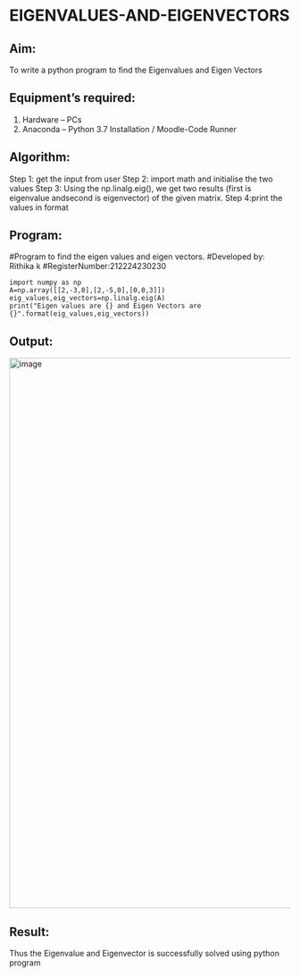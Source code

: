 # EIGENVALUES-AND-EIGENVECTORS
## Aim:
To write a python program to find the Eigenvalues and Eigen Vectors
## Equipment’s required:
1. 	Hardware – PCs
2. 	Anaconda – Python 3.7 Installation / Moodle-Code Runner
## Algorithm:
Step 1: get the input from user
Step 2: import math and initialise the two values
Step 3: Using the np.linalg.eig(), we get two results (first is eigenvalue andsecond is eigenvector) of the given matrix.
Step 4:print the values in format

## Program:

#Program to find the eigen values and eigen vectors.
#Developed by: Rithika k
#RegisterNumber:212224230230
```
import numpy as np
A=np.array([[2,-3,0],[2,-5,0],[0,0,3]])
eig_values,eig_vectors=np.linalg.eig(A)
print("Eigen values are {} and Eigen Vectors are {}".format(eig_values,eig_vectors))
```

## Output:
<img width="1874" height="985" alt="image" src="https://github.com/user-attachments/assets/8a566aff-3676-4850-8851-d43218162c53" />

## Result:
Thus the Eigenvalue and Eigenvector is successfully solved using python program
